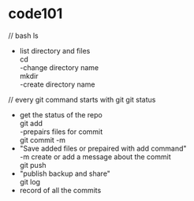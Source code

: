 # code101

// bash
ls<br>

- list directory and files<br>
  cd<br>
  -change directory name <br>
  mkdir<br>
  -create directory name <br>

// every git command starts with git
git status<br>

- get the status of the repo<br>
  git add<br>
  -prepairs files for commit <br>
  git commit -m <br>
- "Save added files or prepaired with add command"<br>
  -m create or add a message about the commit<br>
  git push <br>
- "publish backup and share"<br>
  git log <br>
- record of all the commits <br>
